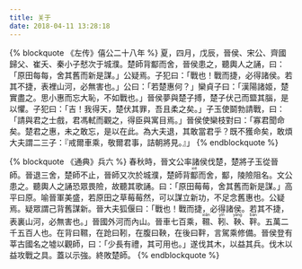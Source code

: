```yaml
---
title: 关于
date: 2018-04-11 13:28:18
---
```


{% blockquote 《左传》僖公二十八年 %}
夏，四月，戊辰，晉侯、宋公、齊國歸父、崔夭、秦小子憖次于城濮。楚師背酅而舍，晉侯患之，聽輿人之誦，曰：「<span class="ichigo">原田每每</span>，舍其舊而新是謀。」公疑焉。子犯曰：「戰也！戰而捷，必得諸侯。若其不捷，表裡山河，必無害也。」公曰：「若楚惠何？」欒貞子曰：「漢陽諸姬，楚實盡之。思小惠而忘大恥，不如戰也。」晉侯夢與楚子搏，楚子伏己而盬其腦，是以懼。子犯曰：「吉！我得天，楚伏其罪，吾且柔之矣。」子玉使鬬勃請戰，曰：「請與君之士戲，君馮軾而觀之，得臣與寓目焉。」晉侯使欒枝對曰：「寡君聞命矣。楚君之惠，未之敢忘，是以在此。為大夫退，其敢當君乎？既不獲命矣，敢煩大夫謂二三子：『戒爾車乘，敬爾君事，詰朝將見。』」
{% endblockquote %}

{% blockquote 《通典》兵六 %}
春秋時，晉文公率諸侯伐楚，楚將子玉從晉師。晉退三舍，楚師不止，晉師又次於城濮，楚師背<ruby>酅<rt>xié</rt></ruby>而舍，<span class="zhu">酅，陵險阻名。</span>文公患之。聽輿人之誦<span class="zhu">恐眾畏險，故聽其歌誦。</span>曰：「<span class="ichigo">原田莓莓</span>，舍其舊而新是謀。」<span class="zhu">高平曰原。喻晉軍美盛，若原田之草莓莓然，可以謀立新功，不足念舊惠也。</span>公疑焉。<span class="zhu">疑眾謂己背舊謀新。</span>晉大夫狐偃曰：「戰也！戰而捷，必得諸侯。若其不捷，表裏山河，必無害也。」<span class="zhu">晉國外河而內山。</span>晉車七百乘，<ruby>韅<rt>xiǎn</rt></ruby>、<ruby>靷<rt>yǐn</rt></ruby>、<ruby>鞅<rt>yāng</rt></ruby>、<ruby>靽<rt>bàn</rt></ruby>。<span class="zhu">五萬二千五百人也。在背曰韅，在跄曰靷，在腹曰鞅，在後曰靽，言駕乘修備。</span>晉侯登有莘<span class="zhu">古國名</span>之墟以觀師，曰：「少長有禮，其可用也。」遂伐其木，以益其兵。<span class="zhu">伐木以益攻戰之具。蓋以示強。</span>終敗楚師。
{% endblockquote %}
